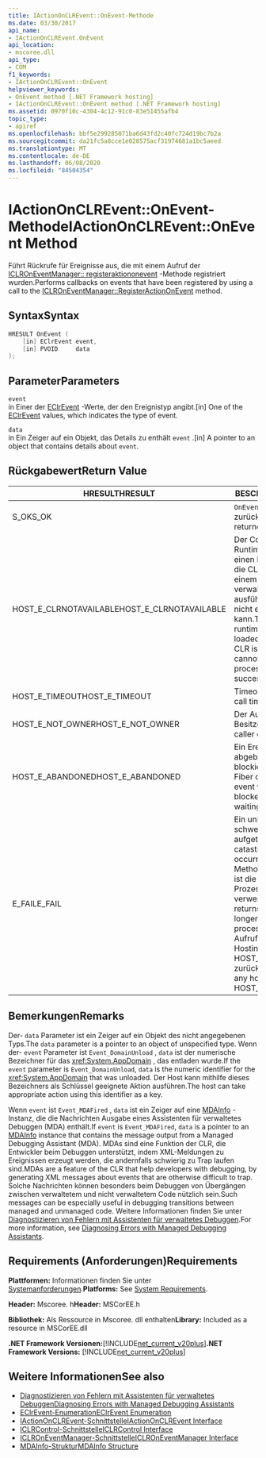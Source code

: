 ```yaml
---
title: IActionOnCLREvent::OnEvent-Methode
ms.date: 03/30/2017
api_name:
- IActionOnCLREvent.OnEvent
api_location:
- mscoree.dll
api_type:
- COM
f1_keywords:
- IActionOnCLREvent::OnEvent
helpviewer_keywords:
- OnEvent method [.NET Framework hosting]
- IActionOnCLREvent::OnEvent method [.NET Framework hosting]
ms.assetid: 0970f10c-4304-4c12-91c0-83e51455afb4
topic_type:
- apiref
ms.openlocfilehash: bbf5e299285071ba6d43fd2c40fc724d19bc7b2a
ms.sourcegitcommit: da21fc5a8cce1e028575acf31974681a1bc5aeed
ms.translationtype: MT
ms.contentlocale: de-DE
ms.lasthandoff: 06/08/2020
ms.locfileid: "84504354"
---
```

# <a name="iactiononclreventonevent-method"></a><span data-ttu-id="84946-102">IActionOnCLREvent::OnEvent-Methode</span><span class="sxs-lookup"><span data-stu-id="84946-102">IActionOnCLREvent::OnEvent Method</span></span>
<span data-ttu-id="84946-103">Führt Rückrufe für Ereignisse aus, die mit einem Aufruf der [ICLROnEventManager:: registeraktiononevent](iclroneventmanager-registeractiononevent-method.md) -Methode registriert wurden.</span><span class="sxs-lookup"><span data-stu-id="84946-103">Performs callbacks on events that have been registered by using a call to the [ICLROnEventManager::RegisterActionOnEvent](iclroneventmanager-registeractiononevent-method.md) method.</span></span>  
  
## <a name="syntax"></a><span data-ttu-id="84946-104">Syntax</span><span class="sxs-lookup"><span data-stu-id="84946-104">Syntax</span></span>  
  
```cpp  
HRESULT OnEvent (  
    [in] EClrEvent event,  
    [in] PVOID     data  
);  
```  
  
## <a name="parameters"></a><span data-ttu-id="84946-105">Parameter</span><span class="sxs-lookup"><span data-stu-id="84946-105">Parameters</span></span>  
 `event`  
 <span data-ttu-id="84946-106">in Einer der [EClrEvent](eclrevent-enumeration.md) -Werte, der den Ereignistyp angibt.</span><span class="sxs-lookup"><span data-stu-id="84946-106">[in] One of the [EClrEvent](eclrevent-enumeration.md) values, which indicates the type of event.</span></span>  
  
 `data`  
 <span data-ttu-id="84946-107">in Ein Zeiger auf ein Objekt, das Details zu enthält `event` .</span><span class="sxs-lookup"><span data-stu-id="84946-107">[in] A pointer to an object that contains details about `event`.</span></span>  
  
## <a name="return-value"></a><span data-ttu-id="84946-108">Rückgabewert</span><span class="sxs-lookup"><span data-stu-id="84946-108">Return Value</span></span>  
  
|<span data-ttu-id="84946-109">HRESULT</span><span class="sxs-lookup"><span data-stu-id="84946-109">HRESULT</span></span>|<span data-ttu-id="84946-110">BESCHREIBUNG</span><span class="sxs-lookup"><span data-stu-id="84946-110">Description</span></span>|  
|-------------|-----------------|  
|<span data-ttu-id="84946-111">S_OK</span><span class="sxs-lookup"><span data-stu-id="84946-111">S_OK</span></span>|<span data-ttu-id="84946-112">`OnEvent`wurde erfolgreich zurückgegeben.</span><span class="sxs-lookup"><span data-stu-id="84946-112">`OnEvent` returned successfully.</span></span>|  
|<span data-ttu-id="84946-113">HOST_E_CLRNOTAVAILABLE</span><span class="sxs-lookup"><span data-stu-id="84946-113">HOST_E_CLRNOTAVAILABLE</span></span>|<span data-ttu-id="84946-114">Der Common Language Runtime (CLR) wurde nicht in einen Prozess geladen, oder die CLR befindet sich in einem Zustand, in dem Sie verwalteten Code nicht ausführen oder den-Befehl nicht erfolgreich verarbeiten kann.</span><span class="sxs-lookup"><span data-stu-id="84946-114">The common language runtime (CLR) has not been loaded into a process, or the CLR is in a state in which it cannot run managed code or process the call successfully.</span></span>|  
|<span data-ttu-id="84946-115">HOST_E_TIMEOUT</span><span class="sxs-lookup"><span data-stu-id="84946-115">HOST_E_TIMEOUT</span></span>|<span data-ttu-id="84946-116">Timeout des Aufrufes.</span><span class="sxs-lookup"><span data-stu-id="84946-116">The call timed out.</span></span>|  
|<span data-ttu-id="84946-117">HOST_E_NOT_OWNER</span><span class="sxs-lookup"><span data-stu-id="84946-117">HOST_E_NOT_OWNER</span></span>|<span data-ttu-id="84946-118">Der Aufrufer ist nicht Besitzer der Sperre.</span><span class="sxs-lookup"><span data-stu-id="84946-118">The caller does not own the lock.</span></span>|  
|<span data-ttu-id="84946-119">HOST_E_ABANDONED</span><span class="sxs-lookup"><span data-stu-id="84946-119">HOST_E_ABANDONED</span></span>|<span data-ttu-id="84946-120">Ein Ereignis wurde abgebrochen, während ein blockierter Thread oder eine Fiber darauf wartete.</span><span class="sxs-lookup"><span data-stu-id="84946-120">An event was cancelled while a blocked thread or fiber was waiting on it.</span></span>|  
|<span data-ttu-id="84946-121">E_FAIL</span><span class="sxs-lookup"><span data-stu-id="84946-121">E_FAIL</span></span>|<span data-ttu-id="84946-122">Ein unbekannter schwerwiegender Fehler ist aufgetreten.</span><span class="sxs-lookup"><span data-stu-id="84946-122">An unknown catastrophic failure occurred.</span></span> <span data-ttu-id="84946-123">Wenn eine Methode E_FAIL zurückgibt, ist die CLR innerhalb des Prozesses nicht mehr verwendbar.</span><span class="sxs-lookup"><span data-stu-id="84946-123">If a method returns E_FAIL, the CLR is no longer usable within the process.</span></span> <span data-ttu-id="84946-124">Nachfolgende Aufrufe einer beliebigen Hostingmethode geben HOST_E_CLRNOTAVAILABLE zurück.</span><span class="sxs-lookup"><span data-stu-id="84946-124">Subsequent calls to any hosting method return HOST_E_CLRNOTAVAILABLE.</span></span>|  
  
## <a name="remarks"></a><span data-ttu-id="84946-125">Bemerkungen</span><span class="sxs-lookup"><span data-stu-id="84946-125">Remarks</span></span>  
 <span data-ttu-id="84946-126">Der- `data` Parameter ist ein Zeiger auf ein Objekt des nicht angegebenen Typs.</span><span class="sxs-lookup"><span data-stu-id="84946-126">The `data` parameter is a pointer to an object of unspecified type.</span></span> <span data-ttu-id="84946-127">Wenn der- `event` Parameter ist `Event_DomainUnload` , `data` ist der numerische Bezeichner für das <xref:System.AppDomain> , das entladen wurde.</span><span class="sxs-lookup"><span data-stu-id="84946-127">If the `event` parameter is `Event_DomainUnload`, `data` is the numeric identifier for the <xref:System.AppDomain> that was unloaded.</span></span> <span data-ttu-id="84946-128">Der Host kann mithilfe dieses Bezeichners als Schlüssel geeignete Aktion ausführen.</span><span class="sxs-lookup"><span data-stu-id="84946-128">The host can take appropriate action using this identifier as a key.</span></span>  
  
 <span data-ttu-id="84946-129">Wenn `event` ist `Event_MDAFired` , `data` ist ein Zeiger auf eine [MDAInfo](mdainfo-structure.md) -Instanz, die die Nachrichten Ausgabe eines Assistenten für verwaltetes Debuggen (MDA) enthält.</span><span class="sxs-lookup"><span data-stu-id="84946-129">If `event` is `Event_MDAFired`, `data` is a pointer to an [MDAInfo](mdainfo-structure.md) instance that contains the message output from a Managed Debugging Assistant (MDA).</span></span> <span data-ttu-id="84946-130">MDAs sind eine Funktion der CLR, die Entwickler beim Debuggen unterstützt, indem XML-Meldungen zu Ereignissen erzeugt werden, die andernfalls schwierig zu Trap laufen sind.</span><span class="sxs-lookup"><span data-stu-id="84946-130">MDAs are a feature of the CLR that help developers with debugging, by generating XML messages about events that are otherwise difficult to trap.</span></span> <span data-ttu-id="84946-131">Solche Nachrichten können besonders beim Debuggen von Übergängen zwischen verwaltetem und nicht verwaltetem Code nützlich sein.</span><span class="sxs-lookup"><span data-stu-id="84946-131">Such messages can be especially useful in debugging transitions between managed and unmanaged code.</span></span> <span data-ttu-id="84946-132">Weitere Informationen finden Sie unter [Diagnostizieren von Fehlern mit Assistenten für verwaltetes Debuggen](../../debug-trace-profile/diagnosing-errors-with-managed-debugging-assistants.md).</span><span class="sxs-lookup"><span data-stu-id="84946-132">For more information, see [Diagnosing Errors with Managed Debugging Assistants](../../debug-trace-profile/diagnosing-errors-with-managed-debugging-assistants.md).</span></span>  
  
## <a name="requirements"></a><span data-ttu-id="84946-133">Requirements (Anforderungen)</span><span class="sxs-lookup"><span data-stu-id="84946-133">Requirements</span></span>  
 <span data-ttu-id="84946-134">**Plattformen:** Informationen finden Sie unter [Systemanforderungen](../../get-started/system-requirements.md).</span><span class="sxs-lookup"><span data-stu-id="84946-134">**Platforms:** See [System Requirements](../../get-started/system-requirements.md).</span></span>  
  
 <span data-ttu-id="84946-135">**Header:** Mscoree. h</span><span class="sxs-lookup"><span data-stu-id="84946-135">**Header:** MSCorEE.h</span></span>  
  
 <span data-ttu-id="84946-136">**Bibliothek:** Als Ressource in Mscoree. dll enthalten</span><span class="sxs-lookup"><span data-stu-id="84946-136">**Library:** Included as a resource in MSCorEE.dll</span></span>  
  
 <span data-ttu-id="84946-137">**.NET Framework Versionen:**[!INCLUDE[net_current_v20plus](../../../../includes/net-current-v20plus-md.md)]</span><span class="sxs-lookup"><span data-stu-id="84946-137">**.NET Framework Versions:** [!INCLUDE[net_current_v20plus](../../../../includes/net-current-v20plus-md.md)]</span></span>  
  
## <a name="see-also"></a><span data-ttu-id="84946-138">Weitere Informationen</span><span class="sxs-lookup"><span data-stu-id="84946-138">See also</span></span>

- [<span data-ttu-id="84946-139">Diagnostizieren von Fehlern mit Assistenten für verwaltetes Debuggen</span><span class="sxs-lookup"><span data-stu-id="84946-139">Diagnosing Errors with Managed Debugging Assistants</span></span>](../../debug-trace-profile/diagnosing-errors-with-managed-debugging-assistants.md)
- [<span data-ttu-id="84946-140">EClrEvent-Enumeration</span><span class="sxs-lookup"><span data-stu-id="84946-140">EClrEvent Enumeration</span></span>](eclrevent-enumeration.md)
- [<span data-ttu-id="84946-141">IActionOnCLREvent-Schnittstelle</span><span class="sxs-lookup"><span data-stu-id="84946-141">IActionOnCLREvent Interface</span></span>](iactiononclrevent-interface.md)
- [<span data-ttu-id="84946-142">ICLRControl-Schnittstelle</span><span class="sxs-lookup"><span data-stu-id="84946-142">ICLRControl Interface</span></span>](iclrcontrol-interface.md)
- [<span data-ttu-id="84946-143">ICLROnEventManager-Schnittstelle</span><span class="sxs-lookup"><span data-stu-id="84946-143">ICLROnEventManager Interface</span></span>](iclroneventmanager-interface.md)
- [<span data-ttu-id="84946-144">MDAInfo-Struktur</span><span class="sxs-lookup"><span data-stu-id="84946-144">MDAInfo Structure</span></span>](mdainfo-structure.md)
